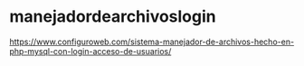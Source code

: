# manejadordearchivoslogin
https://www.configuroweb.com/sistema-manejador-de-archivos-hecho-en-php-mysql-con-login-acceso-de-usuarios/
